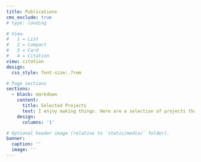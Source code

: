 ```yaml
---
title: Publications
cms_exclude: true
# type: landing

# View.
#   1 = List
#   2 = Compact
#   3 = Card
#   4 = Citation
view: citation
design:
  css_style: font-size:.7rem

# Page sections
sections:
  - block: markdown
    content:
      title: Selected Projects
      text: I enjoy making things. Here are a selection of projects that I have worked on over the years.
    design:
      columns: '1'

# Optional header image (relative to `static/media/` folder).
banner:
  caption: ''
  image: ''
---
```

